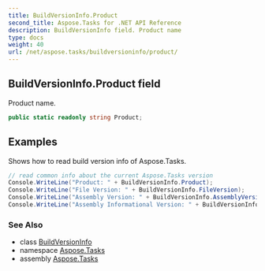 ```yaml
---
title: BuildVersionInfo.Product
second_title: Aspose.Tasks for .NET API Reference
description: BuildVersionInfo field. Product name
type: docs
weight: 40
url: /net/aspose.tasks/buildversioninfo/product/
---
```

## BuildVersionInfo.Product field

Product name.

```csharp
public static readonly string Product;
```

## Examples

Shows how to read build version info of Aspose.Tasks.

```csharp
// read common info about the current Aspose.Tasks version
Console.WriteLine("Product: " + BuildVersionInfo.Product);
Console.WriteLine("File Version: " + BuildVersionInfo.FileVersion);
Console.WriteLine("Assembly Version: " + BuildVersionInfo.AssemblyVersion);
Console.WriteLine("Assembly Informational Version: " + BuildVersionInfo.AssemblyInformationalVersion);
```

### See Also

* class [BuildVersionInfo](../)
* namespace [Aspose.Tasks](../../buildversioninfo/)
* assembly [Aspose.Tasks](../../../)


